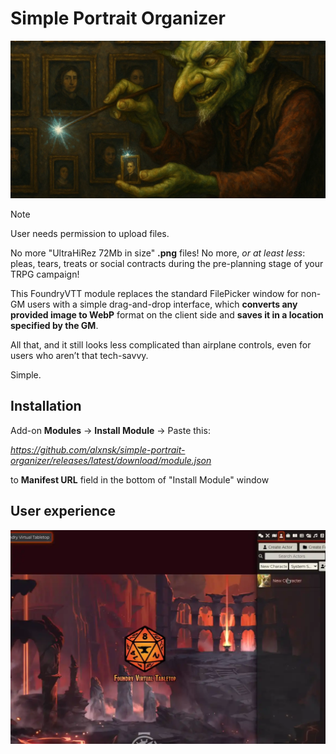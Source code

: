 # Simple Portrait Organizer
![Module logo](/artwork/module/cover.webp)

> [!NOTE]
> User needs permission to upload files.

No more "UltraHiRez 72Mb in size" **.png** files! 
No more, *or at least less*: pleas, tears, treats or social contracts during the pre-planning stage of your TRPG campaign!

This FoundryVTT module replaces the standard FilePicker window for non-GM users with a simple drag-and-drop interface, which **converts any provided image to WebP** format on the client side and **saves it in a location specified by the GM**.

All that, and it still looks less complicated than airplane controls, even for users who aren’t that tech-savvy.

Simple.

## Installation
Add-on **Modules** -> **Install Module** -> Paste this:

*https://github.com/alxnsk/simple-portrait-organizer/releases/latest/download/module.json*

to **Manifest URL** field in the bottom of "Install Module" window

## User experience
![User experience illustration](/artwork/repo/user-experience.webp)
